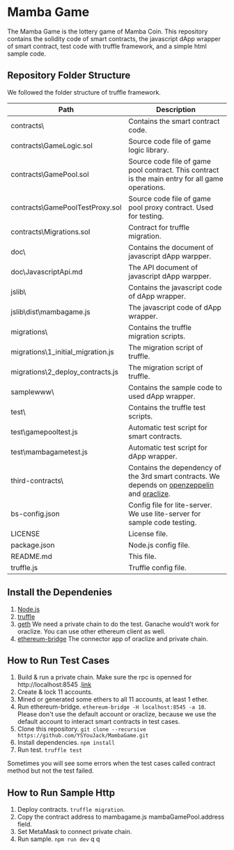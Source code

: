 Mamba Game 
==========

The Mamba Game is the lottery game of Mamba Coin. This repository contains the solidity 
code of smart contracts, the javascript dApp wrapper of smart contract, test code with 
truffle framework, and a simple html sample code.

Repository Folder Structure
----------------------------

We followed the folder structure of truffle framework.

 Path                              | Description 
-----------------------------------|--------------------------------------------------------
 contracts\                        | Contains the smart contract code. 
 contracts\GameLogic.sol           | Source code file of game logic library. 
 contracts\GamePool.sol            | Source code file of game pool contract. This contract is the main entry for all game operations. 
 contracts\GamePoolTestProxy.sol   | Source code file of game pool proxy contract. Used for testing. 
 contracts\Migrations.sol          | Contract for truffle migration. 
 doc\                              | Contains the document of javascript dApp warpper. 
 doc\JavascriptApi.md              | The API document of javascript dApp warpper. 
 jslib\                            | Contains the javascript code of dApp wrapper. 
 jslib\dist\mambagame.js           | The javascript code of dApp wrapper. 
 migrations\                       | Contains the truffle migration scripts. 
 migrations\1_initial_migration.js | The migration script of truffle. 
 migrations\2_deploy_contracts.js  | The migration script of truffle. 
 samplewww\                        | Contains the sample code to used dApp wrapper. 
 test\                             | Contains the truffle test scripts. 
 test\gamepooltest.js              | Automatic test script for smart contracts. 
 test\mambagametest.js             | Automatic test script for dApp wrapper. 
 third-contracts\                  | Contains the dependency of the 3rd smart contracts. We depends on [openzeppelin](https://github.com/OpenZeppelin/openzeppelin-solidity) and [oraclize](https://docs.oraclize.it/).
 bs-config.json                    | Config file for lite-server. We use lite-server for sample code testing.  
 LICENSE                           | License file. 
 package.json                      | Node.js config file. 
 README.md                         | This file. 
 truffle.js                        | Truffle config file. 
 
Install the Dependenies
-------------------------
1. [Node.js](https://nodejs.org/en/)
2. [truffle](https://truffleframework.com/docs/truffle/getting-started/installation)
3. [geth](https://geth.ethereum.org/downloads/) We need a private chain to do the test. Ganache would't work for oraclize. You can use other ethereum client as well.
4. [ethereum-bridge](https://github.com/oraclize/ethereum-bridge) The connector app of oraclize and private chain.

How to Run Test Cases
------------------------
1. Build & run a private chain. Make sure the rpc is openned for http://localhost:8545 .[link](https://medium.com/mercuryprotocol/how-to-create-your-own-private-ethereum-blockchain-dad6af82fc9f)
2. Create & lock 11 accounts.
3. Mined or generated some ethers to all 11 accounts, at least 1 ether.
4. Run ethereum-bridge. `ethereum-bridge -H localhost:8545 -a 10`. Please don't use the default account or oraclize, because we use the default account to interact smart contracts in test cases.
5. Clone this repository. `git clone --recursive https://github.com/YSYouJack/MambaGame.git` 
6. Install dependencies. `npm install`
7. Run test. `truffle test`

Sometimes you will see some errors when the test cases called contract method but not the test failed.

How to Run Sample Http
------------------------
1. Deploy contracts. `truffle migration`.
2. Copy the contract address to mambagame.js mambaGamePool.address field.
3. Set MetaMask to connect private chain.
4. Run sample. `npm run dev` q q